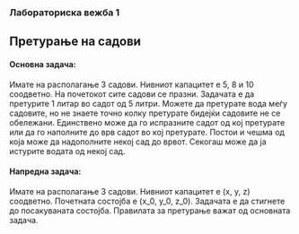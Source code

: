 ### Лабораториска вежба 1
## Претурање на садови

#### Основна задача:
Имате на располагање 3 садови. Нивниот капацитет е 5, 8 и 10 соодветно.  На почетокот сите садови се празни. Задачата е да претурите 1 литар во садот од 5 литри. Можете да претурате вода меѓу садовите, но не знаете точно колку претурате бидејќи садовите не се обележани. Единствено може да го испразните садот од кој претурате или да го наполните до врв садот во кој претурате. Постои и чешма од која може да надополните некој сад до врвот. Секогаш може да ја истурите водата од некој сад.

#### Напредна задача:
Имате на располагање 3 садови. Нивниот капацитет е (x, y, z) соодветно. Почетната состојба е (x_0, y_0, z_0). Задачата е да стигнете до посакуваната состојба. Правилата за претурање важат од основната задача.
